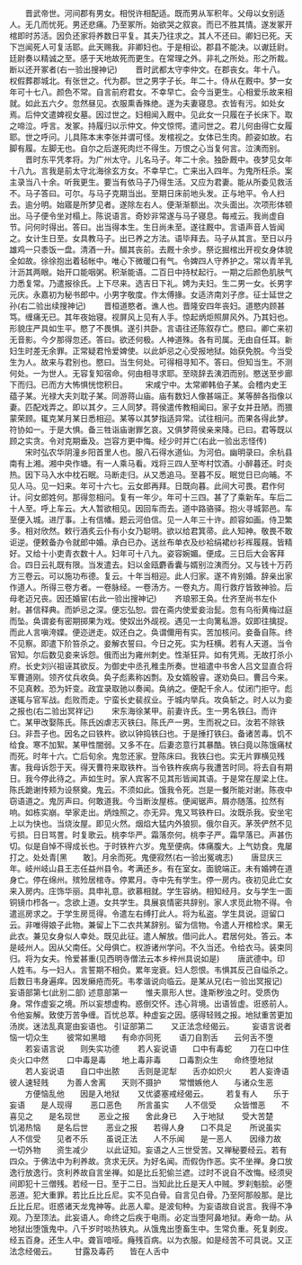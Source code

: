 <!-- { "loadSidebar": true } -->
　　晋武帝世。河间郡有男女。相悦许相配适。既而男从军积年。父母以女别适人。无几而忧死。男还悲痛。乃至冢所。始欲哭之叙哀。而已不胜其情。遂发冢开棺即时苏活。因负还家将养数日平复。其夫乃往求之。其人不还曰。卿妇已死。天下岂闻死人可复活耶。此天赐我。非卿妇也。于是相讼。郡县不能决。以谳廷尉。廷尉奏以精诚之至。感于天地故死而更生。在常理之外。非礼之所处。形之所裁。断以还开冢者(右一验出搜神记)
　　晋时武都太守李仲文。在郡丧女。年十八。权假葬郡城北。有张世之。代为郡。世之男字子长。年二十。侍从在厩中。梦一女年可十七八。颜色不常。自言前府君女。不幸早亡。会今当更生。心相爱乐故来相就。如此五六夕。忽然昼见。衣服熏香殊绝。遂为夫妻寝息。衣皆有污。如处女焉。后仲文遣婢视女墓。因过世之。妇相闻入厩中。见此女一只履在子长床下。取之啼泣。呼言。发冢。持履归以示仲文。仲文惊愕。遣问世之。君儿何由得亡女履耶。世之呼问。儿具陈本末李张并谓可怪。发棺视之。女体已生肉。颜姿如故。右脚有履。左脚无也。自尔之后遂死肉烂不得生。万恨之心当复何言。泣洟而别。
　　晋时东平凭孝将。为广州太守。儿名马子。年二十余。独卧厩中。夜梦见女年十八九。言我是前太守北海徐玄方女。不幸早亡。亡来出入四年。为鬼所枉杀。案主录当八十余。听我更生。要当有依马子乃得生活。又应为君妻。能从所委见救活不。马子答曰。可尔。与马子克期当出。至期日床前地头发。正与地平。令人扫去。逾分明。始寤是所梦见者。遂除左右人。便渐渐额出。次头面出。次项形体顿出。马子便令坐对榻上。陈说语言。奇妙非常遂与马子寝息。每戒云。我尚虚自节。问何时得出。答曰。出当得本生。生日尚未至。遂往厩中。言语声音人皆闻之。女计生日至。女具教马子。出已养之方法。语毕拜去。马子从其言。至日以丹雄鸡一只黍饭一盘。清酒一升。醊其丧前。去厩十余步。祭讫掘棺出开视女身体貌全如故。徐徐抱出着毡帐中。唯心下微暖口有气。令婢四人守养护之。常以青羊乳汁沥其两眼。始开口能咽粥。积渐能语。二百日中持杖起行。一期之后颜色肌肤气力悉复常。乃遣报徐氏。上下尽来。选吉日下礼。娉为夫妇。生二男一女。长男字元庆。永嘉初为秘书郎中。小男字敬度。作太傅掾。女适济南刘子彦。征士延世之孙(右二验出续搜神记)
　　晋桓道愍者。谯人也。晋隆安四年丧妇。道愍内顾甚笃。缠痛无已。其年夜始寝。视屏风上见有人手。惊起炳炬照屏风外。乃其妇也。形貌庄严具如生平。愍了不畏惧。遂引共卧。言语往还陈叙存亡。愍曰。卿亡来初无音影。今夕那得忽还。答曰。欲还何极。人神道殊。各有司属。无由自任耳。新妇生时差无余罪。正常疑君怜爱婢使。以此妒忌之心受报地狱。始获免脱。今当受生为人。故来与君别也。愍曰。当生何处。可得相寻知不。答曰。但知当生。不测何处。一为世人。无容复知宿命。何由相寻求耶。至晓辞去洟泗而别。愍送至步廊下而归。已而方大怖惧恍惚积日。
　　宋咸宁中。太常卿韩伯子某。会稽内史王蕴子某。光禄大夫刘耽子某。同游蒋山庙。庙有数妇人像甚端正。某等醉各指像以妻。匹配戏弄之。即以其夕。三人同梦。蒋侯遣传教相闻曰。家子女并丑陋。而猥蒙荣顾。辄克某月某日悉相迎。某等以其梦指适异常。试往相问。而果各得此梦。符协如一。于是大惧。备三牲诣庙谢罪乞哀。又俱梦蒋侯亲来降。已曰。君等既以顾之实贪。令对克期垂及。岂容方更中悔。经少时并亡(右此一验出志怪传)
　　宋时弘农华阴潼乡阳首里人也。服八石得水道仙。为河伯。幽明录曰。余杭县南有上湘。湘中央作塘。有一人乘马看。戏将三四人至岑村饮酒。小醉暮还。时炎热。因下马入水中枕石眠。马断走归。从又悉追马。至暮不反。眠觉日已向晡。不见人马。见一妇来。年可十六七。云女郎再拜。日既向暮。此间大可畏。君作何计。问女郎姓何。那得忽相问。复有一年少。年可十三四。甚了了乘新车。车后二十人至。呼上车云。大人暂欲相见。因回车而去。道中路骆驿。抱火寻城郭邑。车至便入城。进厅事。上有信幡。题云河伯信。见一人年三十许。颜容如画。侍卫繁多。相对欣然。敕行酒炙云仆有小女乃聪明。欲以给君箕帚。此人知神。敬畏不敢讵逆。便敕备办令就郎中婚。承白已办。送丝布单衣及纱袷绢裙纱衫裈履屐。皆精好。又给十小吏青衣数十人。妇年可十八九。姿容婉媚。便成。三日后大会客拜合。四日云礼既有限。当发遣去。妇以金瓯麝香囊与婿别泣洟而分。又与钱十万药方三卷云。可以施功布德。复云。十年当相迎。此人归家。遂不肯别婚。辞亲出家作道人。所得三卷方者。一卷脉经。一卷汤方。一卷丸方。周行救疗皆致神验。后母老迈兄丧。因还婚宦(右此一验出搜神记)
　　齐琅邪王奂。仕齐至尚书左仆射。甚信释典。而妒忌之深。便忘弘恕。尝在斋内使爱妾治髭。忽有乌衔黄梅过庭而坠。奂谓妾有密期掷果为戏。使奴出外觇视。遇见一士向篱私游。奴即往擒捉。而此人言嗔洿媟。便迩迸走。奴还白之。奂谓儞用有实。苦加核问。妾备自陈。终不见察。即遣下阶笞杀之。妾解衣誓曰。今日之死。实为枉横。若有人天道。当令官知。尔后数见妾来诉怨。俄而出为雍州刺史。性渐狂异。如有凭焉。无故打杀小府。长史刘兴祖诬其欲反。为御史中丞孔稚圭所奏。世祖遣中书舍人吕文显直合将军曹道刚。领齐仗兵收奂。奂子彪素称凶剽。及女婿殷睿。遂劝奂曰。曹吕今来。不见真敕。恐为奸变。政宜录取驰以奏闻。奂纳之。便配千余人。仗闭门拒守。彪遂辄与官军战。彪败而走。宁蛮长史裴叔业。于城内举兵。攻奂斩之。时人以为妾之报也(右二验出冥祥记)
　　宋东海徐某甲。前妻许氏。生一男名铁臼。而许亡。某甲改娶陈氏。陈氏凶虐志灭铁臼。陈氏产一男。生而祝之曰。汝若不除铁臼。非吾子也。因名之曰铁杵。欲以钟捣铁臼也。于是捶打铁臼。备诸苦毒。饥不给食。寒不加絮。某甲性闇弱。又多不在。后妻恣意行其暴酷。铁臼竟以陈饿痛杖而死。时年十六。亡后旬余。鬼忽还家。登陈床曰。我铁臼也。实无片罪横见残害。我母诉怨于天。得天曹符来取铁杵。当令铁杵疾病与我遭苦时同。将去自有期日。我今停此待之。声如生时。家人宾客不见其形皆闻其语。于是常在屋梁上住。陈氏跪谢抟颊为设祭奠。鬼云。不须如此。饿我令死。岂是一餐所能对谢。陈夜中窃语道之。鬼厉声曰。何敢道我。今当断汝屋栋。便闻锯声。屑亦随落。拉然有响。如栋实崩。举家走出。炳烛照之。亦无异。鬼又骂铁杵曰。汝既杀我。安坐宅上以为快也。当烧汝屋。即见火然。烟焰大猛内外狼狈。俄尔自灭。茅茨俨然不见亏损。日日骂詈。时复歌云。桃李华严。霜落奈何。桃李子严。霜早落已。声甚伤切。似是自悼不得成长也。于时铁杵六岁。鬼至便病。体痛腹大。上气妨食。鬼屡打之。处处青[黑　　敢]。月余而死。鬼便寂然(右一验出冤魂志)
　　唐显庆三年。岐州岐山县王志任益州县令。考满还乡。有在室女。面貌端正。未有婚娉在道身亡。停在绵州。殡殓居棺寺。停累月。寺中先有学生。停一房内。夜初见此亡女来入房内。庄饰华丽。具申礼意。欲慕相就。学生容纳。相知经月。女与学生一面铜镜巾栉各一。念欲上道。女共学生。具展哀情密共辞别。家人求觅此物不得。令遣巡房求之。于学生房觅得。令遣左右缚打此人。将为私盗。学生具说。逗留口云。非唯得娘子此物。兼留上下二衣共某辞别。留为信物。令遣人开棺检求。果无此衣。兼见女身似人幸处。既见此征。遣人解放。借问此人。君居何处。答云。本是岐州人。因从父南任。父母俱亡。权游诸州学问。不久当还。令给衣马。装束同归。将为女夫。怜爱甚重(见西明寺僧法云本乡梓州具说如是)
　　唐武德中。印人姓韦。与一妇人。言誓期不相负。累年宠衰。妇人怨恨。韦惧其反己自缢杀之。后数日韦身遍痒。因发癞疮而死。韦孝谐说向临云。是某从兄(右一验出冥报记)
妄语部第七(此别二部)
述意部第一
　　惟夫禀形人世。逢斯秽浊之时。受质伪身。常作虚妄之境。所以妄想虚构。惑倒交怀。违心背境。出语皆虚。诳惑前人。令他妄解。致使万苦争缠。百忧总萃。种虚妄之因。感得轻贱之报。地狱重苦更加汤炭。迷法乱真寔由妄语也。
引证部第二
　　又正法念经偈云。
　　妄语言说者　　恼一切众生
　　彼常如黑暗　　有命亦同死
　　语刀自割舌　　云何舌不堕
　　若妄语言说　　则失实功德
　　若人妄说语　　口中有毒蛇
　　刀在口中住　　炎火口中然
　　口中毒是毒　　地上毒非毒
　　口毒割众生　　命终堕地狱
　　若人妄说语　　自口中出脓
　　舌则是泥犁　　舌亦如炽火
　　若人妄谗语　　彼人速轻贱
　　为善人舍离　　天则不摄护
　　常憎嫉他人　　与诸众生恶
　　方便恼乱他　　因是入地狱
　　又优婆塞戒经偈云。
　　若复有人　　乐于妄语　　是人现得
　　恶口恶色　　所言虽实　　人不信受
　　众皆憎恶　　不喜见之　　是名现世
　　恶业之报　　舍此身已　　入于地狱
　　受大苦楚　　饥渴热恼　　是名后世
　　恶业之报　　若得人身　　口不具足
　　所说虽实　　人不信受　　见者不乐
　　虽说正法　　人不乐闻　　是一恶人
　　因缘力故　　一切外物　　资生减少
　　以此证知。妄语之人三世受苦。又禅秘要经云。若有四众。于佛法中为利养故。贪求无厌。为好名闻。而假伪作恶。实不坐禅。身口放逸行放逸行。贪利养故自言坐禅。如是比丘犯偷兰遮。过时不说自不改悔。经须臾间即犯十三僧残。若经一日。至于二日。当知此比丘是天人中贼。罗刹魁脍。必堕恶道。犯大重罪。若比丘比丘尼。实不见白骨。自言见白骨。乃至阿那般那。是比丘比丘尼。诳惑诸天龙鬼神等。此恶人辈。是波旬种。为妄语故自说言。我得不净观。乃至顶法。此妄语人。命终之后疾于电雨。必定当堕阿鼻地狱。寿命一劫。从地狱出堕饿鬼中。八千岁时啖热铁丸。从饿鬼出堕畜生中。生常负重。死复剥皮。经五百身。还生人中。聋盲喑哑。癃残百病。以为衣服。如是经苦不可具说。又正法念经偈云。
　　甘露及毒药　　皆在人舌中
